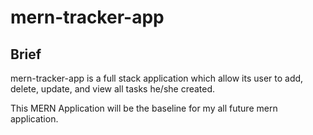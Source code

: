 # mern-tracker-app

## Brief

mern-tracker-app is a full stack application which allow its user to add, delete, update, and view all tasks he/she created.

This MERN Application will be the baseline for my all future mern application.
